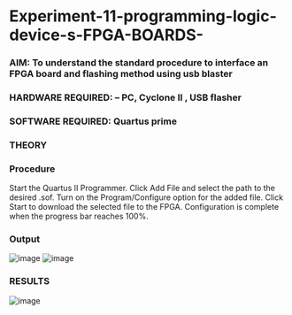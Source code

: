 # Experiment-11-programming-logic-device-s-FPGA-BOARDS-
 ### AIM: To understand the standard procedure to interface an FPGA board and flashing method using usb blaster 
### HARDWARE REQUIRED:  – PC, Cyclone II , USB flasher
### SOFTWARE REQUIRED:   Quartus prime
### THEORY 

### Procedure 
Start the Quartus II Programmer.
Click Add File and select the path to the desired .sof.
Turn on the Program/Configure option for the added file.
Click Start to download the selected file to the FPGA. Configuration is complete when the progress bar reaches 100%.
 
### Output
![image](https://user-images.githubusercontent.com/94228215/174054652-ebf8ce42-770f-49ee-98cb-0aa4f285b2d9.png)
![image](https://user-images.githubusercontent.com/94228215/174054670-6780af1c-2f9a-4f9a-bb8a-74a681ec80d8.png)






### RESULTS 
![image](https://user-images.githubusercontent.com/94228215/174054694-b9a8129e-cb16-4b73-8c6f-f978304d8e83.png)
